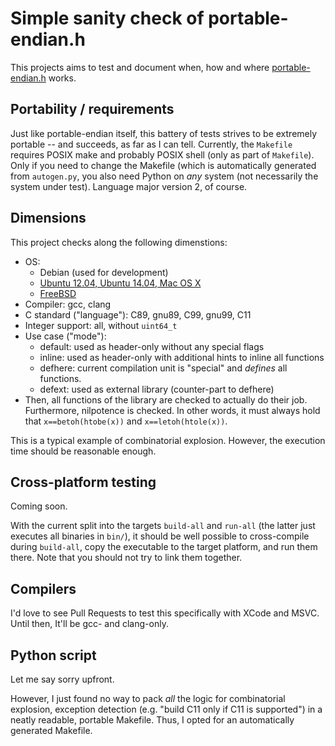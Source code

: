 <!-- This file is part of endian-ci, a simple sanity check of portable-endian.h
     Copyright 2016 Ben Wiederhake
     License: MIT, see LICENSE -->
# Simple sanity check of portable-endian.h

This projects aims to test and document when, how and where
[portable-endian.h](https://github.com/BenWiederhake/portable-endian)
works.

## Portability / requirements

Just like portable-endian itself, this battery of tests strives to be
extremely portable -- and succeeds, as far as I can tell.  Currently,
the `Makefile` requires POSIX make and probably POSIX shell (only as
part of `Makefile`).  Only if you need to change the Makefile (which is
automatically generated from `autogen.py`, you also need Python on
*any* system (not necessarily the system under test). Language major
version 2, of course.

## Dimensions

This project checks along the following dimenstions:
- OS:
    * Debian (used for development)
    * [Ubuntu 12.04, Ubuntu 14.04, Mac OS X](https://travis-ci.org/BenWiederhake/endian-ci)
    * [FreeBSD](https://gitlab.com/BenWiederhake/endian-ci/builds)
- Compiler: gcc, clang
- C standard ("language"): C89, gnu89, C99, gnu99, C11
- Integer support: all, without `uint64_t`
- Use case ("mode"):
    * default: used as header-only without any special flags
    * inline: used as header-only with additional hints to inline all functions
    * defhere: current compilation unit is "special" and *defines* all
      functions.
    * defext: used as external library (counter-part to
      defhere)
- Then, all functions of the library are checked to actually do their job.
  Furthermore, nilpotence is checked.  In other words, it must always hold
  that `x==betoh(htobe(x))` and `x==letoh(htole(x))`.

This is a typical example of combinatorial explosion.  However, the
execution time should be reasonable enough.

## Cross-platform testing

Coming soon.

With the current split into the targets `build-all` and
`run-all` (the latter just executes all binaries in `bin/`), it should
be well possible to cross-compile during `build-all`, copy the
executable to the target platform, and run them there.  Note that you
should not try to link them together.

## Compilers

I'd love to see Pull Requests to test this specifically with XCode and
MSVC.  Until then, It'll be gcc- and clang-only.

## Python script

Let me say sorry upfront.

However, I just found no way to pack *all* the logic for combinatorial
explosion, exception detection (e.g. "build C11 only if C11 is
supported") in a neatly readable, portable Makefile.  Thus, I opted for
an automatically generated Makefile.
